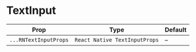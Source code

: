 # TextInput

| Prop | Type | Default |
| --- | --- | --- |
| `...RNTextInputProps` | `React Native TextInputProps` | – |

